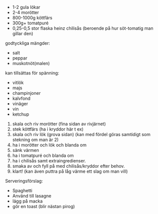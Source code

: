 * 1-2 gula lökar
* 2-4 morötter
* 800-1000g köttfärs
* 300g+ tomatpuré
* 0,25-0,5 stor flaska heinz chilisås (beroende på hur söt-tomatig man gillar den)

godtyckliga mängder:
* salt
* peppar
* muskotnöt(malen)

kan tillsättas för spänning:
* vitlök
* majs
* champinjoner
* kalvfond
* vinäger
* vin
* ketchup

1. skala och riv morötter (fina sidan av rivjärnet)
2. stek köttfärs (ha i kryddor här t ex)
3. skala och riv lök (grova sidan) (kan med fördel göras samtidigt som stekning om man är 2)
4. ha i morötter och lök och blanda om
5. sänk värmen
6. ha i tomatpuré och blanda om
7. ha i chilisås samt extraingredienser.
8. smaka av och fyll på med chilisås/kryddor efter behov.
9. klart! (kan även puttra på låg värme ett slag om man vill)

Serveringsförslag:
* Spaghetti
* Använd till lasagne
* lägg på macka
* gör en toast (blir nästan pirog)